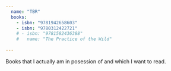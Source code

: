 ```yaml
---
  name: "TBR"
  books:
    - isbn: "9781942658603"
    - isbn: "9780312422721"
    # - isbn: "9781582436388"
    #   name: "The Practice of the Wild"
         
---
```


Books that I actually am in posession of and which I want to read.
